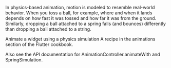 In physics-based animation, motion is modeled to resemble real-world
behavior. When you toss a ball, for example, where and when it lands
depends on how fast it was tossed and how far it was from the ground.
Similarly, dropping a ball attached to a spring falls
(and bounces) differently than dropping a ball attached to a string.


Animate a widget using a physics simulation
  A recipe in the animations section of the Flutter cookbook.


Also see the API documentation for
  AnimationController.animateWith and
  SpringSimulation.
